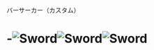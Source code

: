 バーサーカー（カスタム）
# -![Sword](https://github.com/user-attachments/assets/9312ba80-2e4d-4645-b78f-16c8fb3995cd)![Sword](https://github.com/user-attachments/assets/1975c0a7-ada6-46c0-af10-1421ebffc12a)![Sword](https://github.com/user-attachments/assets/9c4d44dc-bb28-4de5-918f-fce7e245c5a0)


